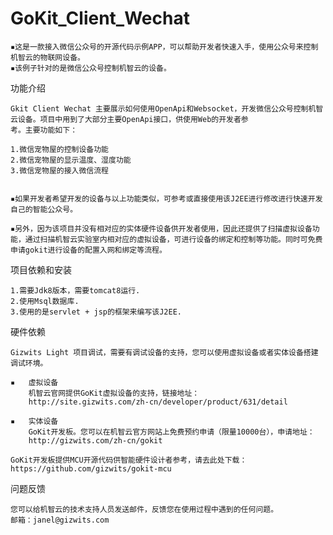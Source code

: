 # GoKit_Client_Wechat

	▪这是一款接入微信公众号的开源代码示例APP，可以帮助开发者快速入手，使用公众号来控制机智云的物联网设备。
	▪该例子针对的是微信公众号控制机智云的设备。

功能介绍

    Gkit Client Wechat 主要展示如何使用OpenApi和Websocket，开发微信公众号控制机智云设备。项目中用到了大部分主要OpenApi接口，供使用Web的开发者参
    考。主要功能如下：

	1.微信宠物屋的控制设备功能
	2.微信宠物屋的显示温度、湿度功能
	3.微信宠物屋的接入微信流程
	

	▪如果开发者希望开发的设备与以上功能类似，可参考或直接使用该J2EE进行修改进行快速开发自己的智能公众号。

	▪另外，因为该项目并没有相对应的实体硬件设备供开发者使用，因此还提供了扫描虚拟设备功能，通过扫描机智云实验室内相对应的虚拟设备，可进行设备的绑定和控制等功能。同时可免费申请gokit进行设备的配置入网和绑定等流程。

项目依赖和安装

	1.需要Jdk8版本，需要tomcat8运行.
	2.使用Msql数据库.
	3.使用的是servlet + jsp的框架来编写该J2EE.

硬件依赖

    Gizwits Light 项目调试，需要有调试设备的支持，您可以使用虚拟设备或者实体设备搭建调试环境。

	▪	虚拟设备
        机智云官网提供GoKit虚拟设备的支持，链接地址：
        http://site.gizwits.com/zh-cn/developer/product/631/detail

	▪	实体设备
        GoKit开发板。您可以在机智云官方网站上免费预约申请（限量10000台），申请地址：
        http://gizwits.com/zh-cn/gokit
        
    GoKit开发板提供MCU开源代码供智能硬件设计者参考，请去此处下载：https://github.com/gizwits/gokit-mcu

问题反馈

	您可以给机智云的技术支持人员发送邮件，反馈您在使用过程中遇到的任何问题。
	邮箱：janel@gizwits.com
